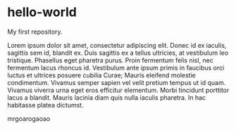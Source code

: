 # hello-world
My first repository.

Lorem ipsum dolor sit amet, consectetur adipiscing elit. Donec id ex iaculis, sagittis sem id, blandit ex. Duis sagittis ex a tellus ultricies, at vestibulum leo tristique. Phasellus eget pharetra purus. Proin fermentum felis nisl, nec fermentum lacus rhoncus id. Vestibulum ante ipsum primis in faucibus orci luctus et ultrices posuere cubilia Curae; Mauris eleifend molestie condimentum. Vivamus semper sapien vel velit pretium tempus ut id quam. Vivamus viverra urna eget eros efficitur elementum. Morbi tincidunt porttitor lacus a blandit. Mauris lacinia diam quis nulla iaculis pharetra. In hac habitasse platea dictumst.

mrgoarogaoao
